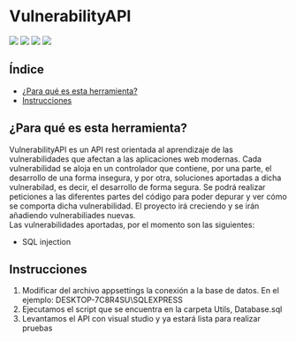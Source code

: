 # VulnerabilityAPI
<div align="left">
  <img src="https://img.shields.io/badge/Framework-.NET%206-blue">
  <img src="https://img.shields.io/badge/Database-SQL%20Server-green">
  <img src="https://img.shields.io/badge/Vulnerability-SQL%20injection-yellow">
  <img src="https://img.shields.io/badge/Release-december%202022-black">
</div>
  
## Índice
- [¿Para qué es esta herramienta?](#¿paraque?)
- [Instrucciones](#instrucciones)

## ¿Para qué es esta herramienta?<a name="paraque"></a>
VulnerabilityAPI es un API rest orientada al aprendizaje de las vulnerabilidades que afectan a las aplicaciones web modernas. Cada vulnerabilidad se aloja en un controlador que contiene, por una parte, el desarrollo de una forma insegura, y por otra, soluciones aportadas a dicha vulnerabilad, es decir, el desarrollo de forma segura. Se podrá realizar peticiones a las diferentes partes del código para poder depurar y ver cómo se comporta dicha vulnerabilidad. El proyecto irá creciendo y se irán añadiendo vulnerabiliades nuevas.</br>
Las vulnerabilidades aportadas, por el momento son las siguientes:</br>
- SQL injection

## Instrucciones
1. Modificar del archivo appsettings la conexión a la base de datos. En el ejemplo: DESKTOP-7C8R4SU\\SQLEXPRESS
2. Ejecutamos el script que se encuentra en la carpeta Utils, Database.sql
3. Levantamos el API con visual studio y ya estará lista para realizar pruebas

